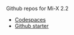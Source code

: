 Github repos for Mi-X 2.2
* [Codespaces](https://github.com/codespaces)
* [Github starter](https://github.com/AMC-UvA-MedicalInformatics/github-starter-course)
